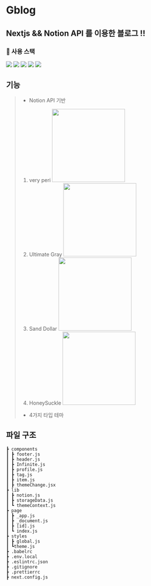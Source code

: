 <h1> Gblog</h1>

## Nextjs && Notion API 를 이용한 블로그 !!

### 🔧 사용 스택

<div style={}>
<img src="https://img.shields.io/badge/react-61DAFB?style=for-the-badge&logo=react&logoColor=black">
<img src="https://img.shields.io/badge/next.js-000000?style=for-the-badge&logo=nextdotjs&logoColor=white"/>
<img  src="https://img.shields.io/badge/styled--components-DB7093?style=for-the-badge&logo=styled-components&logoColor=white" />
<img  src="https://img.shields.io/badge/JavaScript-323330?style=for-the-badge&logo=javascript&logoColor=F7DF1E" />
<img src="https://img.shields.io/badge/Notion-000000?style=for-the-badge&logo=notion&logoColor=white" />
</div>

## 기능

> - Notion API 기반
>
> 1. very peri <img src="https://user-images.githubusercontent.com/102665966/199334484-137ef567-5b3f-480f-b8cc-2b8ed9b2a86a.png" width="200" />
> 2. Ultimate Gray <img src="https://user-images.githubusercontent.com/102665966/199334654-2a6d05a2-ca3f-4a9e-80bb-ad6c58e4c52d.png" width="200"/>
> 3. Sand Dollar <img  src="https://user-images.githubusercontent.com/102665966/199334661-ced7f8b0-a5fb-437a-9546-32f744f4e67d.png" width="200"/>
> 4. HoneySuckle <img src="https://user-images.githubusercontent.com/102665966/199334668-3275e613-3de5-4b90-8743-e76513ac67b1.png" width="200"/>
>
> - 4가지 타입 테마

## 파일 구조

```
┣ components
┃ ┣ footer.js
┃ ┣ header.js
┃ ┣ Infinite.js
┃ ┣ profile.js
┃ ┣ tag.js
┃ ┣ item.js
┃ ┣ themeChange.jsx
┣ lib
┃ ┣ notion.js
┃ ┣ storageData.js
┃ ┗ themeContext.js
┣ page
┃ ┣ _app.js
┃ ┣ _document.js
┃ ┣ [id].js
┃ ┗ index.js
┣ styles
┃ ┣ global.js
┃ ┗theme.js
┣ .babelrc
┣ .env.local
┣ .eslintrc.json
┣ .gitignore
┣ .prettierrc
┣ next.config.js

```
